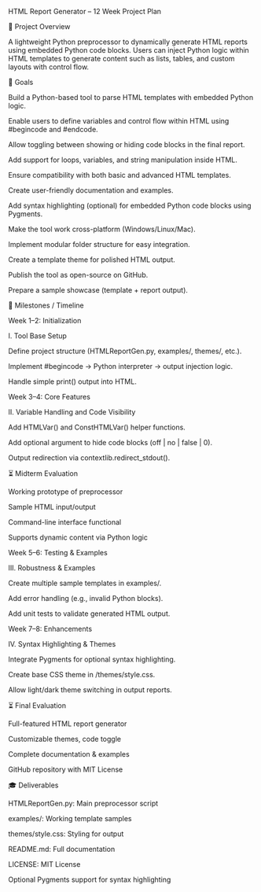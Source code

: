 HTML Report Generator – 12 Week Project Plan

🌟 Project Overview

A lightweight Python preprocessor to dynamically generate HTML reports using embedded Python code blocks. Users can inject Python logic within HTML templates to generate content such as lists, tables, and custom layouts with control flow.

🌟 Goals

Build a Python-based tool to parse HTML templates with embedded Python logic.

Enable users to define variables and control flow within HTML using #begincode and #endcode.

Allow toggling between showing or hiding code blocks in the final report.

Add support for loops, variables, and string manipulation inside HTML.

Ensure compatibility with both basic and advanced HTML templates.

Create user-friendly documentation and examples.

Add syntax highlighting (optional) for embedded Python code blocks using Pygments.

Make the tool work cross-platform (Windows/Linux/Mac).

Implement modular folder structure for easy integration.

Create a template theme for polished HTML output.

Publish the tool as open-source on GitHub.

Prepare a sample showcase (template + report output).

📅 Milestones / Timeline

Week 1–2: Initialization

I. Tool Base Setup

Define project structure (HTMLReportGen.py, examples/, themes/, etc.).

Implement #begincode → Python interpreter → output injection logic.

Handle simple print() output into HTML.

Week 3–4: Core Features

II. Variable Handling and Code Visibility

Add HTMLVar() and ConstHTMLVar() helper functions.

Add optional argument to hide code blocks (off | no | false | 0).

Output redirection via contextlib.redirect_stdout().

⏳ Midterm Evaluation

Working prototype of preprocessor

Sample HTML input/output

Command-line interface functional

Supports dynamic content via Python logic

Week 5–6: Testing & Examples

III. Robustness & Examples

Create multiple sample templates in examples/.

Add error handling (e.g., invalid Python blocks).

Add unit tests to validate generated HTML output.

Week 7–8: Enhancements

IV. Syntax Highlighting & Themes

Integrate Pygments for optional syntax highlighting.

Create base CSS theme in /themes/style.css.

Allow light/dark theme switching in output reports.

⏳ Final Evaluation

Full-featured HTML report generator

Customizable themes, code toggle

Complete documentation & examples

GitHub repository with MIT License

🎓 Deliverables

HTMLReportGen.py: Main preprocessor script

examples/: Working template samples

themes/style.css: Styling for output

README.md: Full documentation

LICENSE: MIT License

Optional Pygments support for syntax highlighting

